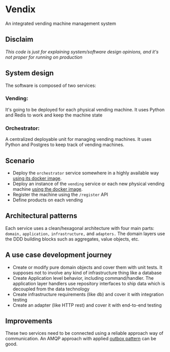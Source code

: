# Vendix

An integrated vending machine management system

## Disclaim
*This code is just for explaining system/software design opinions, and it's not proper for running on production*

## System design
The software is composed of two services:
### Vending:
It's going to be deployed for each physical vending machine.
It uses Python and Redis to work and keep the machine state

### Orchestrator:
A centralized deployable unit for managing vending machines. It uses Python and Postgres to keep track of vending machines.

## Scenario
- Deploy the `orchestrator` service somewhere in a highly available way [using its docker image](https://github.com/mohammadhsn/vendix/blob/main/orchestrator/Dockerfile).
- Deploy an instance of the `vending` service or each new physical vending machine [using the docker image]([https://github.com/mohammadhsn/orchestrator/blob/main/orchestrator/Dockerfile](https://github.com/mohammadhsn/vendix/blob/main/orchestrator/Dockerfile)).
- Register the machine using the `/register` API
- Define products on each vending

## Architectural patterns
Each service uses a clean/hexagonal architecture with four main parts: `domain,` `application,` `infrastructure,` and `adapters.` The domain layers use the DDD building blocks such as aggregates, value objects, etc.

## A use case development journey
- Create or modify pure domain objects and cover them with unit tests. It supposes not to involve any kind of infrastructure thing like a database
- Create Application level behavior, including command/handler. The application layer handlers use repository interfaces to ship data which is decoupled from the data technology
- Create infrastructure requirements (like db) and cover it with integration testing
- Create an adapter (like HTTP rest) and cover it with end-to-end testing


## Improvements
These two services need to be connected using a reliable approach way of communication. An AMQP approach with applied [outbox pattern](https://microservices.io/patterns/data/transactional-outbox.html) can be good.
